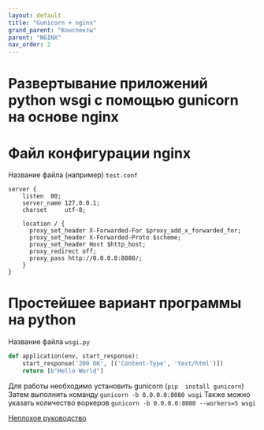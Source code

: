 ```yaml
---
layout: default
title: "Gunicorn + nginx"
grand_parent: "Конспекты"
parent: "NGINX"
nav_order: 2
---
```


# Развертывание приложений python wsgi с помощью gunicorn на основе nginx

# Файл конфигурации nginx

Название файла (например) `test.conf`

```
server {
    listen  80;
    server_name 127.0.0.1;
    charset     utf-8;

    location / {
      proxy_set_header X-Forwarded-For $proxy_add_x_forwarded_for;
      proxy_set_header X-Forwarded-Proto $scheme;
      proxy_set_header Host $http_host;
      proxy_redirect off;
      proxy_pass http://0.0.0.0:8080/;
    }
}
```

# Простейшее вариант программы на python

Название файла `wsgi.py`

```py
def application(env, start_response):
    start_response('200 OK', [('Content-Type', 'text/html')])
    return [b"Hello World"]
```

Для работы необходимо установить gunicorn (`pip  install gunicorn`)
Затем выполнить команду `gunicorn -b 0.0.0.0:8080 wsgi`
Также можно указать количество воркеров `gunicorn -b 0.0.0.0:8080 --workers=5 wsgi`

[Неплохое руководство](https://www.8host.com/blog/razvertyvanie-prilozhenij-python-wsgi-s-pomoshhyu-http-servera-gunicorn-na-osnove-nginx281/?ysclid=l2821sh4rd)